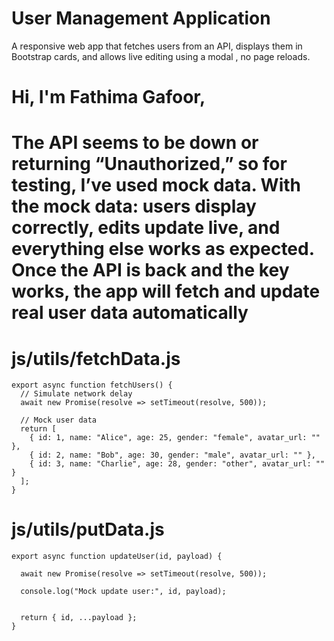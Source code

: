 # User Management Application
A responsive web app that fetches users from an API, displays them in Bootstrap cards, and allows live editing using a modal , no page reloads.

# Hi, I'm Fathima Gafoor,
# The API seems to be down or returning “Unauthorized,” so for testing, I’ve used mock data. With the mock data: users display correctly, edits update live, and everything else works as expected. Once the API is back and the key works, the app will fetch and update real user data automatically

# js/utils/fetchData.js
```
export async function fetchUsers() {
  // Simulate network delay
  await new Promise(resolve => setTimeout(resolve, 500));

  // Mock user data
  return [
    { id: 1, name: "Alice", age: 25, gender: "female", avatar_url: "" },
    { id: 2, name: "Bob", age: 30, gender: "male", avatar_url: "" },
    { id: 3, name: "Charlie", age: 28, gender: "other", avatar_url: "" }
  ];
}
````
# js/utils/putData.js
````
export async function updateUser(id, payload) {
  
  await new Promise(resolve => setTimeout(resolve, 500));

  console.log("Mock update user:", id, payload);

  
  return { id, ...payload };
}

